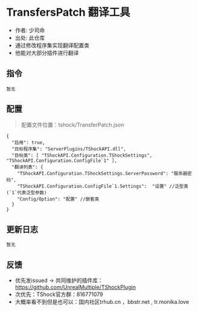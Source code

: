 # TransfersPatch 翻译工具

- 作者: 少司命
- 出处: 此仓库
- 通过修改程序集实现翻译配置类
- 他能对大部分插件进行翻译

## 指令

```
暂无
```

## 配置
> 配置文件位置：tshock/TransferPatch.json
```json5
{
  "启用": true,
  "目标程序集": "ServerPlugins/TShockAPI.dll",
  "目标类": [ "TShockAPI.Configuration.TShockSettings", "TShockAPI.Configuration.ConfigFile`1" ],
  "翻译列表": {
    "TShockAPI.Configuration.TShockSettings.ServerPassword": "服务器密码",
    "TShockAPI.Configuration.ConfigFile`1.Settings":  "设置" //泛型类(`1`代表泛型参数)
    "Config/Option": "配置" //嵌套类
  }
}
```

## 更新日志

```
暂无
```

## 反馈
- 优先发issued -> 共同维护的插件库：https://github.com/UnrealMultiple/TShockPlugin
- 次优先：TShock官方群：816771079
- 大概率看不到但是也可以：国内社区trhub.cn ，bbstr.net , tr.monika.love
